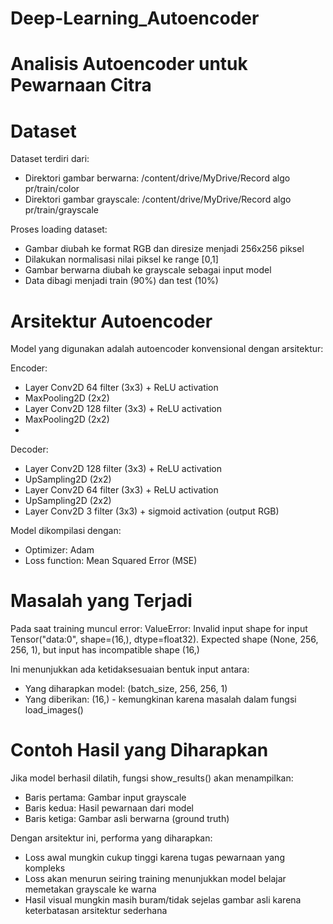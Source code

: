 # Deep-Learning_Autoencoder

# Analisis Autoencoder untuk Pewarnaan Citra

# Dataset
Dataset terdiri dari:
- Direktori gambar berwarna: /content/drive/MyDrive/Record algo pr/train/color
- Direktori gambar grayscale: /content/drive/MyDrive/Record algo pr/train/grayscale

Proses loading dataset:
- Gambar diubah ke format RGB dan diresize menjadi 256x256 piksel
- Dilakukan normalisasi nilai piksel ke range [0,1]
- Gambar berwarna diubah ke grayscale sebagai input model
- Data dibagi menjadi train (90%) dan test (10%)

# Arsitektur Autoencoder
Model yang digunakan adalah autoencoder konvensional dengan arsitektur:

Encoder:
- Layer Conv2D 64 filter (3x3) + ReLU activation
- MaxPooling2D (2x2)
- Layer Conv2D 128 filter (3x3) + ReLU activation
- MaxPooling2D (2x2)
- 
Decoder:
- Layer Conv2D 128 filter (3x3) + ReLU activation
- UpSampling2D (2x2)
- Layer Conv2D 64 filter (3x3) + ReLU activation
- UpSampling2D (2x2)
- Layer Conv2D 3 filter (3x3) + sigmoid activation (output RGB)

Model dikompilasi dengan:
- Optimizer: Adam
- Loss function: Mean Squared Error (MSE)

# Masalah yang Terjadi
Pada saat training muncul error:
ValueError: Invalid input shape for input Tensor("data:0", shape=(16,), dtype=float32). 
Expected shape (None, 256, 256, 1), but input has incompatible shape (16,)

Ini menunjukkan ada ketidaksesuaian bentuk input antara:
- Yang diharapkan model: (batch_size, 256, 256, 1)
- Yang diberikan: (16,) - kemungkinan karena masalah dalam fungsi load_images()

# Contoh Hasil yang Diharapkan
Jika model berhasil dilatih, fungsi show_results() akan menampilkan:
- Baris pertama: Gambar input grayscale
- Baris kedua: Hasil pewarnaan dari model
- Baris ketiga: Gambar asli berwarna (ground truth)

Dengan arsitektur ini, performa yang diharapkan:
- Loss awal mungkin cukup tinggi karena tugas pewarnaan yang kompleks
- Loss akan menurun seiring training menunjukkan model belajar memetakan grayscale ke warna
- Hasil visual mungkin masih buram/tidak sejelas gambar asli karena keterbatasan arsitektur sederhana



